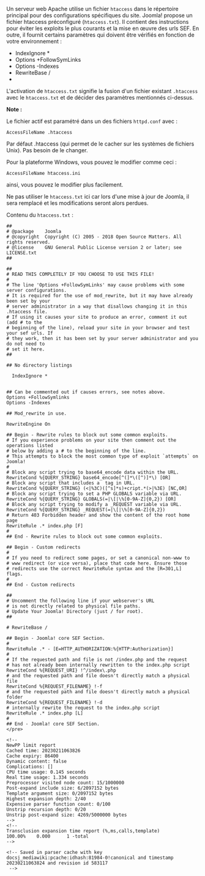 <!-- Filename: Preconfigured_htaccess / Display title: htaccess préconfiguré -->

Un serveur web Apache utilise un fichier `htaccess` dans le répertoire
principal pour des configurations spécifiques du site. Joomla! propose
un fichier htaccess préconfiguré (`htaccess.txt`). Il contient des
instructions pour éviter les exploits le plus courants et la mise en
œuvre des urls SEF. En outre, il fournit certains paramètres qui doivent
être vérifiés en fonction de votre environnement :

- IndexIgnore \*
- Options +FollowSymLinks
- Options -Indexes
- RewriteBase /
- 

L'activation de `htaccess.txt` signifie la fusion d'un fichier existant
`.htaccess` avec le `htaccess.txt` et de décider des paramètres
mentionnés ci-dessus.

**Note :**

Le fichier actif est paramétré dans un des fichiers `httpd.conf` avec :

    AccessFileName .htaccess

Par défaut .htaccess (qui permet de le cacher sur les systèmes de
fichiers Unix). Pas besoin de le changer.

Pour la plateforme Windows, vous pouvez le modifier comme ceci :

    AccessFileName htaccess.ini

ainsi, vous pouvez le modifier plus facilement.

Ne pas utiliser le `htaccess.txt` ici car lors d'une mise à jour de
Joomla, il sera remplacé et les modifications seront alors perdues.

Contenu du `htaccess.txt` :

    ##
    # @package    Joomla
    # @copyright  Copyright (C) 2005 - 2018 Open Source Matters. All rights reserved.
    # @license    GNU General Public License version 2 or later; see LICENSE.txt
    ##

    ##
    # READ THIS COMPLETELY IF YOU CHOOSE TO USE THIS FILE!
    #
    # The line 'Options +FollowSymLinks' may cause problems with some server configurations.
    # It is required for the use of mod_rewrite, but it may have already been set by your 
    # server administrator in a way that disallows changing it in this .htaccess file.
    # If using it causes your site to produce an error, comment it out (add # to the 
    # beginning of the line), reload your site in your browser and test your sef urls. If 
    # they work, then it has been set by your server administrator and you do not need to 
    # set it here.
    ##

    ## No directory listings

      IndexIgnore *


    ## Can be commented out if causes errors, see notes above.
    Options +FollowSymlinks
    Options -Indexes

    ## Mod_rewrite in use.

    RewriteEngine On

    ## Begin - Rewrite rules to block out some common exploits.
    # If you experience problems on your site then comment out the operations listed 
    # below by adding a # to the beginning of the line.
    # This attempts to block the most common type of exploit `attempts` on Joomla!
    #
    # Block any script trying to base64_encode data within the URL.
    RewriteCond %{QUERY_STRING} base64_encode[^(]*\([^)]*\) [OR]
    # Block any script that includes a  tag in URL.
    RewriteCond %{QUERY_STRING} (<|%3C)([^s]*s)+cript.*(>|%3E) [NC,OR]
    # Block any script trying to set a PHP GLOBALS variable via URL.
    RewriteCond %{QUERY_STRING} GLOBALS(=|\[|\%[0-9A-Z]{0,2}) [OR]
    # Block any script trying to modify a _REQUEST variable via URL.
    RewriteCond %{QUERY_STRING} _REQUEST(=|\[|\%[0-9A-Z]{0,2})
    # Return 403 Forbidden header and show the content of the root home page
    RewriteRule .* index.php [F]
    #
    ## End - Rewrite rules to block out some common exploits.

    ## Begin - Custom redirects
    #
    # If you need to redirect some pages, or set a canonical non-www to
    # www redirect (or vice versa), place that code here. Ensure those
    # redirects use the correct RewriteRule syntax and the [R=301,L] flags.
    #
    ## End - Custom redirects

    ##
    # Uncomment the following line if your webserver's URL
    # is not directly related to physical file paths.
    # Update Your Joomla! Directory (just / for root).
    ##

    # RewriteBase /

    ## Begin - Joomla! core SEF Section.
    #
    RewriteRule .* - [E=HTTP_AUTHORIZATION:%{HTTP:Authorization}]
    #
    # If the requested path and file is not /index.php and the request
    # has not already been internally rewritten to the index.php script
    RewriteCond %{REQUEST_URI} !^/index\.php
    # and the requested path and file doesn't directly match a physical file
    RewriteCond %{REQUEST_FILENAME} !-f
    # and the requested path and file doesn't directly match a physical folder
    RewriteCond %{REQUEST_FILENAME} !-d
    # internally rewrite the request to the index.php script
    RewriteRule .* index.php [L]
    #
    ## End - Joomla! core SEF Section.
    </pre>

    <!-- 
    NewPP limit report
    Cached time: 20230211063826
    Cache expiry: 86400
    Dynamic content: false
    Complications: []
    CPU time usage: 0.145 seconds
    Real time usage: 1.334 seconds
    Preprocessor visited node count: 15/1000000
    Post‐expand include size: 6/2097152 bytes
    Template argument size: 0/2097152 bytes
    Highest expansion depth: 2/40
    Expensive parser function count: 0/100
    Unstrip recursion depth: 0/20
    Unstrip post‐expand size: 4269/5000000 bytes
    -->
    <!--
    Transclusion expansion time report (%,ms,calls,template)
    100.00%    0.000      1 -total
    -->

    <!-- Saved in parser cache with key docsj_mediawiki:pcache:idhash:81984-0!canonical and timestamp 20230211063824 and revision id 583117
     -->
